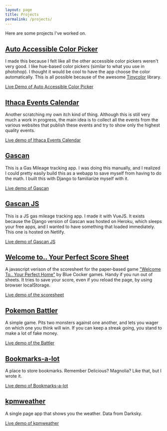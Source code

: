 ```yaml
---
layout: page
title: Projects
permalink: /projects/
---
```


Here are some projects I've worked on.

## [Auto Accessible Color Picker][auto]

I made this because I felt like all the other accessible color pickers weren't very good. I like hue-based color pickers (similar to what you use in photohop). I thought it would be cool to have the app choose the color automatically. This is all possible because of the awesome [Tinycolor][tinycolor] library.

[Live Demo of Auto Accessible Color Picker][demo]

[auto]: https://github.com/kpmcguire/auto_accessible_color_picker
[tinycolor]: https://github.com/bgrins/TinyColor
[demo]: https://kpmcguire.github.io/auto_accessible_color_picker/dist/index.html


## [Ithaca Events Calendar][ithaca]

Another scratching my own itch kind of thing. Although this is still very much a work in progress, the main idea is to collect all the events from the various websites that publish these events and try to show only the highest quality events. 

[Live demo of Ithaca Events Calendar][ithacacalendardemo]

[ithaca]: https://github.com/kpmcguire/event_scraper
[ithacacalendardemo]: https://ithaca-event-calendar.herokuapp.com/

## [Gascan][gascangithub]

This is a Gas Mileage tracking app. I was doing this manually, and I realized I could pretty easily build this as a webapp to save myself from having to do the math. I built this with Django to familiarize myself with it.

[Live demo of Gascan][gascanheroku]

[gascangithub]: https://github.com/kpmcguire/gascan_app
[gascanheroku]: https://gascanapp.herokuapp.com/ 


## [Gascan JS][gascanjsgithub]

This is a JS gas mileage tracking app. I made it with VueJS. It exists because the Django version of Gascan was hosted on Heroku, which sleeps your free apps, and I wanted to have something that loaded immediately. This one is hosted on Netlify.

[Live demo of Gascan JS][gascanjsnetlify]

[gascanjsgithub]:https://github.com/kpmcguire/gascanjs
[gascanjsnetlify]:https://gascan.netlify.app/


## [Welcome to.. Your Perfect Score Sheet][welcometogithub]

A javascript verison of the scoresheet for the paper-based game ["Welcome To.. Your Perfect Home"][welcometopub] by Blue Cocker games. Handy if you run out of sheets. It tries to save your score, even if you reload the page, by using browser localStorage.

[Live demo of the scoresheet][welcometolive]

[welcometogithub]:https://github.com/kpmcguire/welcome_to_your_perfect_score_sheet
[welcometopub]:https://bluecocker.com/en/produit/welcome/
[welcometolive]:https://kpmcguire.github.io/welcome_to_your_perfect_score_sheet/dist/index.html

## [Pokemon Battler][pokemongithub]

A simple game. Pits two monsters against one another, and lets you wager on which one you think will win. If you can keep a streak going, you stand to make a lot of fake money.

[Live demo of the Battler][pokemonlive]

[pokemonlive]:https://pokemon-battler.netlify.app/

[pokemongithub]:https://github.com/kpmcguire/pokemon-battler

## [Bookmarks-a-lot][bml-github]

A place to store bookmarks. Remember Delicious? Magnolia? Like that, but I wrote it.

[Live demo of Bookmarks-a-lot][bml-live]

[bml-github]: https://github.com/kpmcguire/bookmarks-a-lot
[bml-live]: https://bookmarks-a-lot.netlify.app/

## [kpmweather][kpmweather-github]

A single page app that shows you the weather. Data from Darksky.

[Live demo of kpmweather][kpmweather-live]

[kpmweather-github]: https://github.com/kpmcguire/kpmcguire-weather
[kpmweather-live]: https://kpmweather.herokuapp.com/
